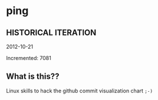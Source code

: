 # ping

## HISTORICAL ITERATION
2012-10-21

Incremented: 7081

## What is this?? 
Linux skills to hack the github commit visualization chart `;-)`
